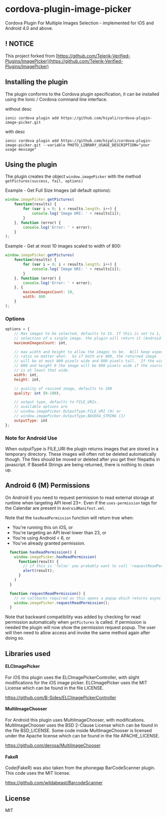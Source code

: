 cordova-plugin-image-picker
===================

Cordova Plugin For Multiple Images Selection - implemented for iOS and Android 4.0 and above.

## ! NOTICE
This project forked from [https://github.com/Telerik-Verified-Plugins/ImagePicker](https://github.com/Telerik-Verified-Plugins/ImagePicker)

## Installing the plugin

The plugin conforms to the Cordova plugin specification, it can be installed
using the Ionic / Cordova command line interface.

without desc
```shell
ionic cordova plugin add https://github.com/hiyali/cordova-plugin-image-picker.git
```

with desc
```shell
ionic cordova plugin add https://github.com/hiyali/cordova-plugin-image-picker.git --variable PHOTO_LIBRARY_USAGE_DESCRIPTION="your usage message"
```

## Using the plugin

The plugin creates the object `window.imagePicker` with the method `getPictures(success, fail, options)`

Example - Get Full Size Images (all default options):
```javascript
window.imagePicker.getPictures(
    function(results) {
        for (var i = 0; i < results.length; i++) {
            console.log('Image URI: ' + results[i]);
        }
    }, function (error) {
        console.log('Error: ' + error);
    }
);
```

Example - Get at most 10 images scaled to width of 800:
```javascript
window.imagePicker.getPictures(
    function(results) {
        for (var i = 0; i < results.length; i++) {
            console.log('Image URI: ' + results[i]);
        }
    }, function (error) {
        console.log('Error: ' + error);
    }, {
        maximumImagesCount: 10,
        width: 800
    }
);
```

### Options

```javascript
options = {
    // Max images to be selected, defaults to 15. If this is set to 1, upon
    // selection of a single image, the plugin will return it (Android only).
    maximumImagesCount: int,

    // max width and height to allow the images to be.  Will keep aspect
    // ratio no matter what.  So if both are 800, the returned image
    // will be at most 800 pixels wide and 800 pixels tall.  If the width is
    // 800 and height 0 the image will be 800 pixels wide if the source
    // is at least that wide.
    width: int,
    height: int,

    // quality of resized image, defaults to 100
    quality: int (0-100),

    // output type, defaults to FILE_URIs.
    // available options are
    // window.imagePicker.OutputType.FILE_URI (0) or
    // window.imagePicker.OutputType.BASE64_STRING (1)
    outputType: int
};
```

### Note for Android Use

When outputType is FILE_URI the plugin returns images that are stored in a temporary directory.  These images will often not be deleted automatically though.  The files should be moved or deleted after you get their filepaths in javascript. If Base64 Strings are being returned, there is nothing to clean up.

## Android 6 (M) Permissions
On Android 6 you need to request permission to read external storage at runtime when targeting API level 23+.
Even if the `uses-permission` tags for the Calendar are present in `AndroidManifest.xml`.

Note that the `hasReadPermission` function will return true when:

- You're running this on iOS, or
- You're targeting an API level lower than 23, or
- You're using Android < 6, or
- You've already granted permission.

```js
  function hasReadPermission() {
    window.imagePicker.hasReadPermission(
      function(result) {
        // if this is 'false' you probably want to call 'requestReadPermission' now
        alert(result);
      }
    )
  }

  function requestReadPermission() {
    // no callbacks required as this opens a popup which returns async
    window.imagePicker.requestReadPermission();
  }
```

Note that backward compatibility was added by checking for read permission automatically when `getPictures` is called.
If permission is needed the plugin will now show the permission request popup.
The user will then need to allow access and invoke the same method again after doing so.


## Libraries used

#### ELCImagePicker

For iOS this plugin uses the ELCImagePickerController, with slight modifications for the iOS image picker.  ELCImagePicker uses the MIT License which can be found in the file LICENSE.

https://github.com/B-Sides/ELCImagePickerController

#### MultiImageChooser

For Android this plugin uses MultiImageChooser, with modifications.  MultiImageChooser uses the BSD 2-Clause License which can be found in the file BSD_LICENSE.  Some code inside MultImageChooser is licensed under the Apache license which can be found in the file APACHE_LICENSE.

https://github.com/derosa/MultiImageChooser

#### FakeR

Code(FakeR) was also taken from the phonegap BarCodeScanner plugin.  This code uses the MIT license.

https://github.com/wildabeast/BarcodeScanner

## License
MIT
